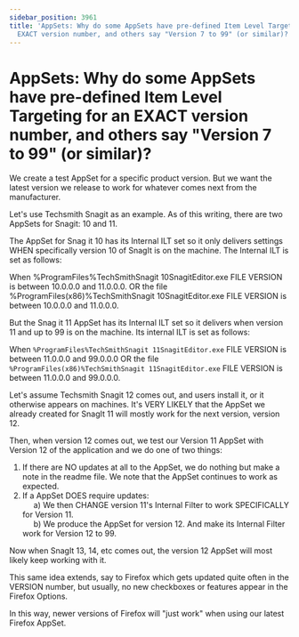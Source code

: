 ```yaml
---
sidebar_position: 3961
title: 'AppSets: Why do some AppSets have pre-defined Item Level Targeting for an
  EXACT version number, and others say "Version 7 to 99" (or similar)?'
---
```


# AppSets: Why do some AppSets have pre-defined Item Level Targeting for an EXACT version number, and others say "Version 7 to 99" (or similar)?

We create a test AppSet for a specific product version. But we want the latest version we release to work for whatever comes next from the manufacturer.

Let's use Techsmith Snagit as an example. As of this writing, there are two AppSets for Snagit: 10 and 11.

The AppSet for Snag it 10 has its Internal ILT set so it only delivers settings WHEN specifically version 10 of SnagIt is on the machine. The Internal ILT is set as follows:

When %ProgramFiles%TechSmithSnagit 10SnagitEditor.exe FILE VERSION is between 10.0.0.0 and 11.0.0.0. OR the file %ProgramFiles(x86)%TechSmithSnagit 10SnagitEditor.exe FILE VERSION is between 10.0.0.0 and 11.0.0.0.

But the Snag it 11 AppSet has its Internal ILT set so it delivers when version 11 and up to 99 is on the machine. Its internal ILT is set as follows:

When `%ProgramFiles%TechSmithSnagit 11SnagitEditor.exe` FILE VERSION is between 11.0.0.0 and 99.0.0.0 OR the file `%ProgramFiles(x86)%TechSmithSnagit 11SnagitEditor.exe` FILE VERSION is between 11.0.0.0 and 99.0.0.0.

Let's assume Techsmith Snagit 12 comes out, and users install it, or it otherwise appears on machines. It's VERY LIKELY that the AppSet we already created for SnagIt 11 will mostly work for the next version, version 12.

Then, when version 12 comes out, we test our Version 11 AppSet with Version 12 of the application and we do one of two things:

1. If there are NO updates at all to the AppSet, we do nothing but make a note in the readme file. We note that the AppSet continues to work as expected.
2. If a AppSet DOES require updates:  
         a) We then CHANGE version 11's Internal Filter to work SPECIFICALLY for Version 11.  
         b) We produce the AppSet for version 12. And make its Internal Filter work for Version 12 to 99.

Now when SnagIt 13, 14, etc comes out, the version 12 AppSet will most likely keep working with it.

This same idea extends, say to Firefox which gets updated quite often in the VERSION number, but usually, no new checkboxes or features appear in the Firefox Options.

In this way, newer versions of Firefox will "just work" when using our latest Firefox AppSet.
